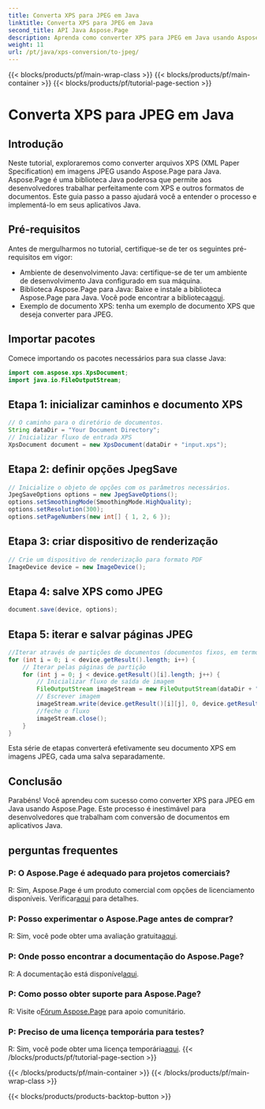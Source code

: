 ```yaml
---
title: Converta XPS para JPEG em Java
linktitle: Converta XPS para JPEG em Java
second_title: API Java Aspose.Page
description: Aprenda como converter XPS para JPEG em Java usando Aspose.Page. Um guia completo com instruções passo a passo para uma integração perfeita.
weight: 11
url: /pt/java/xps-conversion/to-jpeg/
---
```


{{< blocks/products/pf/main-wrap-class >}}
{{< blocks/products/pf/main-container >}}
{{< blocks/products/pf/tutorial-page-section >}}

# Converta XPS para JPEG em Java

## Introdução
Neste tutorial, exploraremos como converter arquivos XPS (XML Paper Specification) em imagens JPEG usando Aspose.Page para Java. Aspose.Page é uma biblioteca Java poderosa que permite aos desenvolvedores trabalhar perfeitamente com XPS e outros formatos de documentos. Este guia passo a passo ajudará você a entender o processo e implementá-lo em seus aplicativos Java.
## Pré-requisitos
Antes de mergulharmos no tutorial, certifique-se de ter os seguintes pré-requisitos em vigor:
- Ambiente de desenvolvimento Java: certifique-se de ter um ambiente de desenvolvimento Java configurado em sua máquina.
-  Biblioteca Aspose.Page para Java: Baixe e instale a biblioteca Aspose.Page para Java. Você pode encontrar a biblioteca[aqui](https://releases.aspose.com/page/java/).
- Exemplo de documento XPS: tenha um exemplo de documento XPS que deseja converter para JPEG.
## Importar pacotes
Comece importando os pacotes necessários para sua classe Java:
```java
import com.aspose.xps.XpsDocument;
import java.io.FileOutputStream;
```
## Etapa 1: inicializar caminhos e documento XPS
```java
// O caminho para o diretório de documentos.
String dataDir = "Your Document Directory";
// Inicializar fluxo de entrada XPS
XpsDocument document = new XpsDocument(dataDir + "input.xps");
```
## Etapa 2: definir opções JpegSave
```java
// Inicialize o objeto de opções com os parâmetros necessários.
JpegSaveOptions options = new JpegSaveOptions();
options.setSmoothingMode(SmoothingMode.HighQuality);
options.setResolution(300);
options.setPageNumbers(new int[] { 1, 2, 6 });
```
## Etapa 3: criar dispositivo de renderização
```java
// Crie um dispositivo de renderização para formato PDF
ImageDevice device = new ImageDevice();
```
## Etapa 4: salve XPS como JPEG
```java
document.save(device, options);
```
## Etapa 5: iterar e salvar páginas JPEG
```java
//Iterar através de partições de documentos (documentos fixos, em termos XPS)
for (int i = 0; i < device.getResult().length; i++) {
    // Iterar pelas páginas de partição
    for (int j = 0; j < device.getResult()[i].length; j++) {
        // Inicializar fluxo de saída de imagem
        FileOutputStream imageStream = new FileOutputStream(dataDir + "XPStoJPEG" + "_" + (i + 1) + "_" + (j + 1) + ".jpeg");
        // Escrever imagem
        imageStream.write(device.getResult()[i][j], 0, device.getResult()[i][j].length);
        //feche o fluxo
        imageStream.close();
    }
}
```
Esta série de etapas converterá efetivamente seu documento XPS em imagens JPEG, cada uma salva separadamente.
## Conclusão
Parabéns! Você aprendeu com sucesso como converter XPS para JPEG em Java usando Aspose.Page. Este processo é inestimável para desenvolvedores que trabalham com conversão de documentos em aplicativos Java.
## perguntas frequentes

### P: O Aspose.Page é adequado para projetos comerciais?
 R: Sim, Aspose.Page é um produto comercial com opções de licenciamento disponíveis. Verificar[aqui](https://purchase.aspose.com/buy) para detalhes.
### P: Posso experimentar o Aspose.Page antes de comprar?
 R: Sim, você pode obter uma avaliação gratuita[aqui](https://releases.aspose.com/).
### P: Onde posso encontrar a documentação do Aspose.Page?
 R: A documentação está disponível[aqui](https://reference.aspose.com/page/java/).
### P: Como posso obter suporte para Aspose.Page?
 R: Visite o[Fórum Aspose.Page](https://forum.aspose.com/c/page/39) para apoio comunitário.
### P: Preciso de uma licença temporária para testes?
 R: Sim, você pode obter uma licença temporária[aqui](https://purchase.aspose.com/temporary-license/).
{{< /blocks/products/pf/tutorial-page-section >}}

{{< /blocks/products/pf/main-container >}}
{{< /blocks/products/pf/main-wrap-class >}}

{{< blocks/products/products-backtop-button >}}
